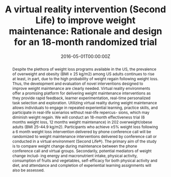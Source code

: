 ---
abstract: Despite the plethora of weight loss programs available in the US, the prevalence of overweight and obesity (BMI ≥ 25 kg/m2) among US adults continues to rise at least, in part, due to the high probability of weight regain following weight loss. Thus, the development and evaluation of novel interventions designed to improve weight maintenance are clearly needed. Virtual reality environments offer a promising platform for delivering weight maintenance interventions as they provide rapid feedback, learner experimentation, real-time personalized task selection and exploration. Utilizing virtual reality during weight maintenance allows individuals to engage in repeated experiential learning, practice skills, and participate in real-life scenarios without real-life repercus- sions, which may diminish weight regain. We will conduct an 18-month effectiveness trial (6 months weight loss, 12 months weight maintenance) in 202 overweight/obese adults (BMI 25–44.9 kg/m2). Participants who achieve ≥5% weight loss following a 6 month weight loss intervention delivered by phone conference call will be randomized to weight maintenance interventions delivered by conference call or conducted in a virtual environment (Second Life®). The primary aim of the study is to compare weight change during maintenance between the phone conference call and virtual groups. Secondarily, potential mediators of weight change includ- ing energy and macronutrient intake, physical activity, consumption of fruits and vegetables, self-efficacy for both physical activity and diet, and attendance and completion of experiential learning assignments will also be assessed.
authors: 
- D. K. Sullivan
- J. R. Goetz
- C. A. Gibson
- M. S. Mayo
- R. A. Washburn
- admin
- L. T. Ptomey
- J. E. Donnelly
date: "2016-05-01T00:00:00Z"
doi: "http://dx.doi.org/10.1016/j.cct.2015.11.019"
featured: false
projects: []
publication: 'Contemporary Clinical Trials'
publication_short: ""
publication_types:
- "2"
publishDate: "2016-05-20T00:00:00Z"
tags:
- Virtual reality
- Second Life
- Weight loss
- Weight maintenance
- Conference call
- Portion controlled meals
title: "A virtual reality intervention (Second Life) to improve weight maintenance: Rationale and design for an 18-month randomized trial"
---
